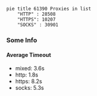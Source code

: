 
```mermaid
pie title 61390 Proxies in list
    "HTTP" : 28508
    "HTTPS": 10207
    "SOCKS" : 30901
```

### Some Info
#### Average Timeout

- mixed: 3.6s
- http: 1.8s
- https: 8.2s
- socks: 5.3s